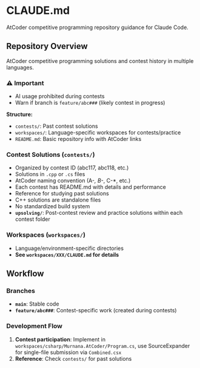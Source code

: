 # CLAUDE.md

AtCoder competitive programming repository guidance for Claude Code.

## Repository Overview

AtCoder competitive programming solutions and contest history in multiple languages.

### ⚠️ Important
- AI usage prohibited during contests
- Warn if branch is `feature/abc###` (likely contest in progress)

**Structure:**
- `contests/`: Past contest solutions
- `workspaces/`: Language-specific workspaces for contests/practice
- `README.md`: Basic repository info with AtCoder links

### Contest Solutions (`contests/`)
- Organized by contest ID (abc117, abc118, etc.)
- Solutions in `.cpp` or `.cs` files
- AtCoder naming convention (A-*, B-*, C-*, etc.)
- Each contest has README.md with details and performance
- Reference for studying past solutions
- C++ solutions are standalone files
- No standardized build system
- **`upsolving/`**: Post-contest review and practice solutions within each contest folder

### Workspaces (`workspaces/`)
- Language/environment-specific directories
- **See `workspaces/XXX/CLAUDE.md` for details**

## Workflow
### Branches
- **`main`**: Stable code
- **`feature/abc###`**: Contest-specific work (created during contests)

### Development Flow
1. **Contest participation**: Implement in `workspaces/csharp/Murnana.AtCoder/Program.cs`, use SourceExpander for single-file submission via `Combined.csx`
2. **Reference**: Check `contests/` for past solutions
